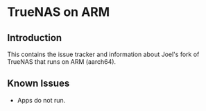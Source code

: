 # TrueNAS on ARM

## Introduction

This contains the issue tracker and information about Joel's fork of TrueNAS that runs on ARM (aarch64).

## Known Issues

* Apps do not run.
